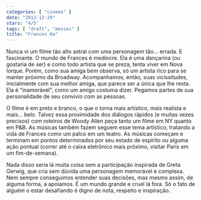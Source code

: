 ```yaml
---
categories: [ "cinema" ]
date: "2013-12-29"
stars: "4/5"
tags: [ "draft", "movies" ]
title: "Frances Ha"
---
```

Nunca vi um filme tão alto astral com uma personagem tão... errada. E
fascinante. O mundo de Frances é medíocre. Ela é uma dançarina (ou
gostaria de ser) e como todo artista que se preza, tenta viver em Nova
Iorque. Porém, como sua amiga bem observa, só um artista rico para se
manter próximo da Broadway. Acompanhamos, então, suas vicissitudes,
inicialmente com sua melhor amiga, que parece ser a única que lhe
resta. Ela é "inamorável", como um amigo costuma dizer. Pegamos partes
de sua personalidade de seu convívio com as pessoas.

O filme é em preto e branco, o que o torna mais artístico, mais realista
e mais... belo. Talvez essa proximidade dos diálogos rápidos (e muitas
vezes precisos) com roteiros de Woody Allen peça tanto um filme em NY
quanto em P&B. As músicas também fazem seguem esse tema artístico,
tratando a vida de Frances como um palco em um teatro. As músicas
começam e terminam em pontos determinados por seu estado de espírito
ou alguma ação pontual (correr até o caixa eletrônico mais próximo,
visitar Paris em um fim-de-semana).

Nada disso seria lá muita coisa sem a participação inspirada de Greta
Gerwig, que cria sem dúvida uma personagem memorável e complexa. Nem
sempre conseguimos entender suas decisões, mas mesmo assim, de alguma
forma, a apoiamos. É um mundo grande e cruel lá fora. Só o fato de
alguém o estar desafiando é digno de nota, respeito e inspiração.
